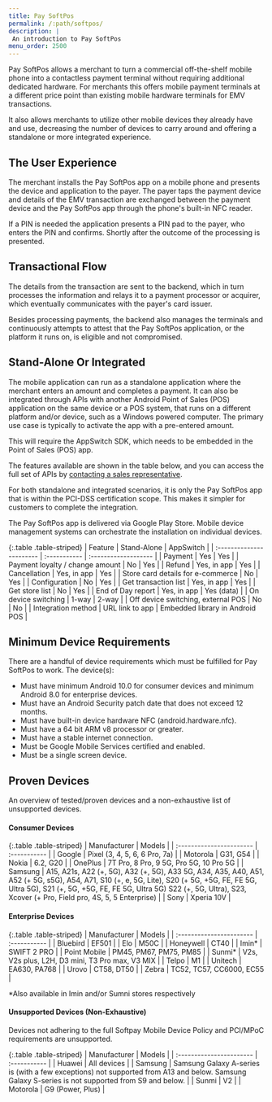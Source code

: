 ```yaml
---
title: Pay SoftPos
permalink: /:path/softpos/
description: |
 An introduction to Pay SoftPos
menu_order: 2500
---
```


Pay SoftPos allows a merchant to turn a commercial off-the-shelf mobile phone
into a contactless payment terminal without requiring additional dedicated
hardware. For merchants this offers mobile payment terminals at a different
price point than existing mobile hardware terminals for EMV transactions.

It also allows merchants to utilize other mobile devices they already have and
use, decreasing the number of devices to carry around and offering a standalone
or more integrated experience.

## The User Experience

The merchant installs the Pay SoftPos app on a mobile phone and presents the
device and application to the payer. The payer taps the payment device and
details of the EMV transaction are exchanged between the payment device and the
Pay SoftPos app through the phone's built-in NFC reader.

If a PIN is needed the application presents a PIN pad to the payer, who enters
the PIN and confirms. Shortly after the outcome of the processing is presented.

## Transactional Flow

The details from the transaction are sent to the backend, which in turn
processes the information and relays it to a payment processor or acquirer,
which eventually communicates with the payer's card issuer.

Besides processing payments, the backend also manages the terminals and
continuously attempts to attest that the Pay SoftPos application, or the
platform it runs on, is eligible and not compromised.

## Stand-Alone Or Integrated

The mobile application can run as a standalone application where the merchant
enters an amount and completes a payment. It can also be integrated through APIs
with another Android Point of Sales (POS) application on the same device or a
POS system, that runs on a different platform and/or device, such as a Windows
powered computer. The primary use case is typically to activate the app with a
pre-entered amount.

This will require the AppSwitch SDK, which needs to be embedded in the Point of
Sales (POS) app.

The features available are shown in the table below, and you can access the full
set of APIs by [contacting a sales representative][contact].

For both standalone and integrated scenarios, it is only the Pay SoftPos app
that is within the PCI-DSS certification scope. This makes it simpler for
customers to complete the integration.

The Pay SoftPos app is delivered via Google Play Store. Mobile device management
systems can orchestrate the installation on individual devices.

{:.table .table-striped}
| Feature                  | Stand-Alone  | AppSwitch            |
| :----------------------- | :----------- | :------------------- |
| Payment                  | Yes          | Yes                  |
| Payment loyalty / change amount  | No   | Yes                  |
| Refund                   | Yes, in app  | Yes                  |
| Cancellation             | Yes, in app  | Yes                  |
| Store card details for e-commerce | No  | Yes                  |
| Configuration            | No           | Yes                  |
| Get transaction list     | Yes, in app  | Yes                  |
| Get store list           | No           | Yes                  |
| End of Day report        | Yes, in app  | Yes (data)           |
| On device switching      | 1-way        | 2-way                |
| Off device switching, external POS | No          | No          |
| Integration method     | URL link to app | Embedded library in Android POS |

## Minimum Device Requirements

There are a handful of device requirements which must be fulfilled for Pay
SoftPos to work. The device(s):

*   Must have minimum Android 10.0 for consumer devices and minimum Android 8.0
  for enterprise devices.
*   Must have an Android Security patch date that does not exceed 12 months.
*   Must have built-in device hardware NFC (android.hardware.nfc).
*   Must have a 64 bit ARM v8 processor or greater.
*   Must have a stable internet connection.
*   Must be Google Mobile Services certified and enabled.
*   Must be a single screen device.

## Proven Devices

An overview of tested/proven devices and a non-exhaustive list of unsupported
devices.

#### Consumer Devices

{:.table .table-striped}
| Manufacturer             | Models  |
| :----------------------- | :----------- |
| Google                  | Pixel (3, 4, 5, 6, 6 Pro, 7a)          |
| Motorola                  | G31, G54         |
| Nokia                  | 6.2, G20          |
| OnePlus                  | 7T Pro, 8 Pro, 9 5G, Pro 5G, 10 Pro 5G          |
| Samsung                  | A15, A21s, A22 (+, 5G), A32 (+, 5G), A33 5G, A34, A35, A40, A51, A52 (+ 5G, s5G), A54, A71, S10 (+, e, 5G, Lite), S20 (+ 5G, +5G, FE, FE 5G, Ultra 5G), S21 (+, 5G, +5G, FE, FE 5G, Ultra 5G) S22 (+, 5G, Ultra), S23, Xcover (+ Pro, Field pro, 4S, 5, 5 Enterprise)        |
| Sony                  | Xperia 10V         |

#### Enterprise Devices

{:.table .table-striped}
| Manufacturer             | Models  |
| :----------------------- | :----------- |
| Bluebird                 | EF501        |
| Elo                      | M50C        |
| Honeywell                | CT40        |
| Imin*                    | SWIFT 2 PRO         |
| Point Mobile             | PM45, PM67, PM75, PM85         |
| Sunmi*                | V2s, V2s plus, L2H, D3 mini, T3 Pro max, V3 MIX |
| Telpo                  | M1       |
| Unitech                  | EA630, PA768         |
| Urovo                  | CT58, DT50         |
| Zebra                  | TC52, TC57, CC6000, EC55        |

*Also available in Imin and/or Sumni stores respectively

#### Unsupported Devices (Non-Exhaustive)

Devices not adhering to the full Softpay Mobile Device Policy and PCI/MPoC
requirements are unsupported.

{:.table .table-striped}
| Manufacturer             | Models  |
| :----------------------- | :----------- |
| Huawei                  | All devices        |
| Samsung                  | Samsung Galaxy A-series is (with a few exceptions) not supported from A13 and below. Samsung Galaxy S-series is not supported from S9 and below.        |
| Sunmi                  | V2       |
| Motorola                  | G9 (Power, Plus)        |

[contact]: mailto:sales.swedbankpay@swedbank.se
